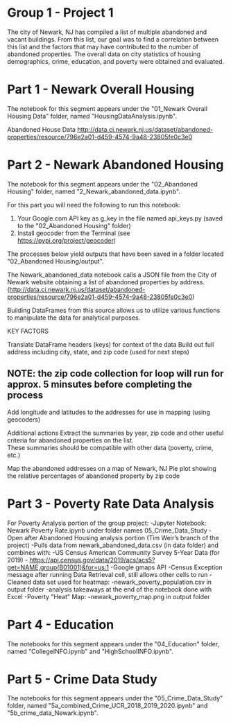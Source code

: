 # Group 1 - Project 1

The city of Newark, NJ has compiled a list of multiple abandoned and vacant buildings.  From this list, our goal was to find a correlation between this list and the factors that may have contributed to the number of abandoned properties. The overall data on city statistics of housing demographics, crime, education, and poverty were obtained and evaluated.



# Part 1 - Newark Overall Housing

The notebook for this segment appears under the "01_Newark Overall Housing Data" folder, named "HousingDataAnalysis.ipynb".

Abandoned House Data http://data.ci.newark.nj.us/dataset/abandoned-properties/resource/796e2a01-d459-4574-9a48-23805fe0c3e0
 



# Part 2 - Newark Abandoned Housing

The notebook for this segment appears under the "02_Abandoned Housing" folder, named "2_Newark_abandoned_data.ipynb".

For this part you will need the following to run this notebook:
1) Your Google.com API key as g_key in the file named api_keys.py (saved to the "02_Abandoned Housing" folder)
2) Install geocoder from the Terminal (see https://pypi.org/project/geocoder)

The processes below yield outputs that have been saved in a folder located "02_Abandoned Housing/output".

The Newark_abandoned_data notebook calls a JSON file from the City of Newark website obtaining a list of abandoned properties by address. (http://data.ci.newark.nj.us/dataset/abandoned-properties/resource/796e2a01-d459-4574-9a48-23805fe0c3e0)

Building DataFrames from this source allows us to utilize various functions to manipulate the data for analytical purposes.

KEY FACTORS

Translate DataFrame headers (keys) for context of the data
Build out full address including city, state, and zip code (used for next steps)

NOTE: the zip code collection for loop will run for approx. 5 minsutes before completing the process
----------------------------------------------------------------------------------------------------------------------
Add longitude and latitudes to the addresses for use in mapping (using geocoders)

Additional actions
Extract the summaries by year, zip code and other useful criteria for abandoned properties on the list.  
These summaries should be compatible with other data (poverty, crime, etc.)

Map the abandoned addresses on a map of Newark, NJ
Pie plot showing the relative percentages of abandoned property by zip code



# Part 3 - Poverty Rate Data Analysis

For Poverty Analysis portion of the group project:
-Jupyter Notebook: Newark Poverty Rate.ipynb under folder names 05_Crime_Data_Study
    -Open after Abandoned Housing analysis portion (Tim Weir’s branch of the project)
    -Pulls data from newark_abandoned_data.csv (in data folder) and combines with: 
        -US Census American Community Survey 5-Year Data (for 2019)
            - https://api.census.gov/data/2019/acs/acs5?get=NAME,group(B01001)&for=us:1
        -Google gmaps API
-Census Exception message after running Data Retrieval cell, still allows other cells to run
-Cleaned data set used for heatmap:
    -newark_poverty_population.csv in output folder
        -analysis takeaways at the end of the notebook done with Excel
-Poverty "Heat" Map:
    -newark_poverty_map.png in output folder 




# Part 4 - Education

The notebooks for this segment appears under the "04_Education" folder, named "CollegeINFO.ipynb" and "HighSchoolINFO.ipynb".




# Part 5 - Crime Data Study

The notebooks for this segment appears under the "05_Crime_Data_Study" folder, named "5a_combined_Crime_UCR_2018_2019_2020.ipynb" and "5b_crime_data_Newark.ipynb".
